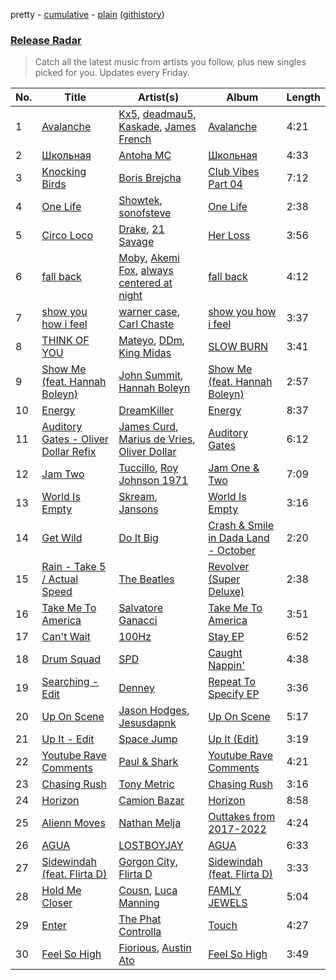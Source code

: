 pretty - [cumulative](/playlists/cumulative/Release%20Radar.md) - [plain](/playlists/plain/37i9dQZEVXbsudmxBFKW7G) ([githistory](https://github.githistory.xyz/vitokorn/spotify-playlist-archive/blob/master/playlists/plain/37i9dQZEVXbsudmxBFKW7G))

### [Release Radar](https://open.spotify.com/playlist/37i9dQZEVXbsudmxBFKW7G)

> Catch all the latest music from artists you follow, plus new singles picked for you. Updates every Friday.

| No. | Title | Artist(s) | Album | Length |
|---|---|---|---|---|
| 1 | [Avalanche](https://open.spotify.com/track/3O9dvtdxw1LMIycQDnKkud) | [Kx5](https://open.spotify.com/artist/2avRYQUWQpIkzJOEkf0MdY), [deadmau5](https://open.spotify.com/artist/2CIMQHirSU0MQqyYHq0eOx), [Kaskade](https://open.spotify.com/artist/6TQj5BFPooTa08A7pk8AQ1), [James French](https://open.spotify.com/artist/1cyoaS6fUKVqileyv1iues) | [Avalanche](https://open.spotify.com/album/4tczgxFNxSi7x061uaf322) | 4:21 |
| 2 | [Школьная](https://open.spotify.com/track/6E97vZo95q2XfR4wAhp8fk) | [Antoha MC](https://open.spotify.com/artist/6OqmKFaRcw0f23m5PQ9CrL) | [Школьная](https://open.spotify.com/album/6p4cl8ptIwy4nfBGCqB2Tp) | 4:33 |
| 3 | [Knocking Birds](https://open.spotify.com/track/13ITRaPyITlYNAuJHYG6H0) | [Boris Brejcha](https://open.spotify.com/artist/6caPJFLv1wesmM7gwK1ACy) | [Club Vibes Part 04](https://open.spotify.com/album/1a1VIF72alzsXubcQWH0QS) | 7:12 |
| 4 | [One Life](https://open.spotify.com/track/5IFae1IHjYgG7Gz5iWLy7O) | [Showtek](https://open.spotify.com/artist/3gk0OYeLFWYupGFRHqLSR7), [sonofsteve](https://open.spotify.com/artist/199v8qPhMq3MGLfKsOgD2v) | [One Life](https://open.spotify.com/album/3dEgnqIAPwT1YsChpnzWV3) | 2:38 |
| 5 | [Circo Loco](https://open.spotify.com/track/6n849Tolbsyapue50SlLWS) | [Drake](https://open.spotify.com/artist/3TVXtAsR1Inumwj472S9r4), [21 Savage](https://open.spotify.com/artist/1URnnhqYAYcrqrcwql10ft) | [Her Loss](https://open.spotify.com/album/41NvzpIHKpaYHKnh1bF3TN) | 3:56 |
| 6 | [fall back](https://open.spotify.com/track/0Li5j7ruBzzWoJJcdmPtGk) | [Moby](https://open.spotify.com/artist/3OsRAKCvk37zwYcnzRf5XF), [Akemi Fox](https://open.spotify.com/artist/6FAh9D4OdyiBapKd1tsb5f), [always centered at night](https://open.spotify.com/artist/2g7F60LTm23xTIRugl1Ovw) | [fall back](https://open.spotify.com/album/4gu4F5gAFTXjhpB87qMiaj) | 4:12 |
| 7 | [show you how i feel](https://open.spotify.com/track/69rvirafGxj0hXAKs2fNcr) | [warner case](https://open.spotify.com/artist/106OuakzOxxbXTuigEEf01), [Carl Chaste](https://open.spotify.com/artist/27aQ2UEugFgzcWHQBNlK8g) | [show you how i feel](https://open.spotify.com/album/1bRPr4A5C3rHfnUrL01eVH) | 3:37 |
| 8 | [THINK OF YOU](https://open.spotify.com/track/22Nd8DJd9RL95DQZJGQsyv) | [Mateyo](https://open.spotify.com/artist/0B0O3zN1qA3VmxGoF7sHiE), [DDm](https://open.spotify.com/artist/22xq1Fve60A42kl0QimvRV), [King Midas](https://open.spotify.com/artist/6hG7EFT0Q8m2LKDOmP6PPY) | [SLOW BURN](https://open.spotify.com/album/5kF8DnhjfP4iW6O0v5wWDZ) | 3:41 |
| 9 | [Show Me (feat. Hannah Boleyn)](https://open.spotify.com/track/5U5Q3MbGlEc6q9NK9lMiPD) | [John Summit](https://open.spotify.com/artist/7kNqXtgeIwFtelmRjWv205), [Hannah Boleyn](https://open.spotify.com/artist/6EP96GaItADv1rNqR2oGIR) | [Show Me (feat. Hannah Boleyn)](https://open.spotify.com/album/21aMLKMyG5sZZPTBswkYuQ) | 2:57 |
| 10 | [Energy](https://open.spotify.com/track/61DnMWcGc3xAIyTyWvRzHA) | [DreamKiller](https://open.spotify.com/artist/2ug0wxHp2DC92BcVOimIMH) | [Energy](https://open.spotify.com/album/5scyFpemL0eZ7oMCi7jsTM) | 8:37 |
| 11 | [Auditory Gates - Oliver Dollar Refix](https://open.spotify.com/track/2y17ac8DrjTGj0IStGla7f) | [James Curd](https://open.spotify.com/artist/2PwiPk4hJp1MX6zH2YJmIL), [Marius de Vries](https://open.spotify.com/artist/4MEZhJCV2uLCrhZoCzfjVs), [Oliver Dollar](https://open.spotify.com/artist/38Z7dMMVB0YYbKn4fDYNz3) | [Auditory Gates](https://open.spotify.com/album/4yoJ5cstxLO6GIPQxHYnwX) | 6:12 |
| 12 | [Jam Two](https://open.spotify.com/track/26QGKuR7TSBbVlNK9PHz75) | [Tuccillo](https://open.spotify.com/artist/6EIy9BdHGGzEPbasqwMabi), [Roy Johnson 1971](https://open.spotify.com/artist/1WT8d0U4ytlUhFUpPXnHql) | [Jam One & Two](https://open.spotify.com/album/4hCSFtLXZQ7WPk3hNGz5wK) | 7:09 |
| 13 | [World Is Empty](https://open.spotify.com/track/5hj2rvMtaOkhrkAaPvqvL6) | [Skream](https://open.spotify.com/artist/2jbP92oFLWqPqogflK1wlW), [Jansons](https://open.spotify.com/artist/0gztzLIt9uRDJd4Jl9TSLY) | [World Is Empty](https://open.spotify.com/album/5cx3KsmqYxXUEm63MGODda) | 3:16 |
| 14 | [Get Wild](https://open.spotify.com/track/4GdsRKePNDiE5ilAZUn3hl) | [Do It Big](https://open.spotify.com/artist/6cKCIKeLmobEx2SzYFwYT6) | [Crash & Smile in Dada Land - October](https://open.spotify.com/album/4E3lGUg63LDVibEFAR1CHR) | 2:20 |
| 15 | [Rain - Take 5 / Actual Speed](https://open.spotify.com/track/6JcEtABNOG9wchIW83VRGb) | [The Beatles](https://open.spotify.com/artist/3WrFJ7ztbogyGnTHbHJFl2) | [Revolver (Super Deluxe)](https://open.spotify.com/album/7C221PnWhYGv8Tc0xSbfdc) | 2:38 |
| 16 | [Take Me To America](https://open.spotify.com/track/5OJQ7sgz7ZEb9Mxsfqlpiv) | [Salvatore Ganacci](https://open.spotify.com/artist/5PdkRVDASsw6P7QoqRpz0F) | [Take Me To America](https://open.spotify.com/album/0ZlTqa54yd4gXfMSqaF40x) | 3:51 |
| 17 | [Can't Wait](https://open.spotify.com/track/3Q8pfsfGMSVOVxlzop4lBq) | [100Hz](https://open.spotify.com/artist/1QJ9dmTGPiIjR9icOPETmX) | [Stay EP](https://open.spotify.com/album/6D9Bneaa35LKL8On9dVPFo) | 6:52 |
| 18 | [Drum Squad](https://open.spotify.com/track/7HY6uqDSKeZmcNqhT4tiq5) | [SPD](https://open.spotify.com/artist/3P12U3pCIYkrH0RsF50ZbZ) | [Caught Nappin'](https://open.spotify.com/album/2sT20Pey7ax2tCcSbs34Bl) | 4:38 |
| 19 | [Searching - Edit](https://open.spotify.com/track/3kMtyZiDs1eGnTwSqdvoDf) | [Denney](https://open.spotify.com/artist/7vm3musYjzfqoMloVCEF7v) | [Repeat To Specify EP](https://open.spotify.com/album/3jKqqJMvDMYZm75r3jR2E7) | 3:36 |
| 20 | [Up On Scene](https://open.spotify.com/track/501P8hEV8QAtXmMdBkIrBE) | [Jason Hodges](https://open.spotify.com/artist/4w2iI5oVXgYX5ecY2QrNXn), [Jesusdapnk](https://open.spotify.com/artist/0o2w0u3R0zlCbk04yOZxmU) | [Up On Scene](https://open.spotify.com/album/2sODtmAHUfTxOXcQYuQETw) | 5:17 |
| 21 | [Up It - Edit](https://open.spotify.com/track/31mMHKXizcz8vI8ZMoUSSb) | [Space Jump](https://open.spotify.com/artist/5x4PRwuILsUfpYUa84NwTa) | [Up It (Edit)](https://open.spotify.com/album/37O1RG5Y4hqOPF81TUAGK9) | 3:19 |
| 22 | [Youtube Rave Comments](https://open.spotify.com/track/6jCsTFSvZxhTDxxL2pFhvB) | [Paul & Shark](https://open.spotify.com/artist/4XGlnxBuUAS2KvNBJfAI89) | [Youtube Rave Comments](https://open.spotify.com/album/2k1x7h5DSIqIAhkSb8BQfL) | 4:21 |
| 23 | [Chasing Rush](https://open.spotify.com/track/7y8wA3pddCab0JULlglVV1) | [Tony Metric](https://open.spotify.com/artist/3jNo8kSqxXoHTiMUuLWG8O) | [Chasing Rush](https://open.spotify.com/album/5Fe1zgjuc175Wza3bchdvu) | 3:16 |
| 24 | [Horizon](https://open.spotify.com/track/6c7wGRrhRdPe9e0YwQxTWG) | [Camion Bazar](https://open.spotify.com/artist/1sZY4Zlf27yVMMTbbFoXEe) | [Horizon](https://open.spotify.com/album/1Vvq0jdYCYee3RNTcJLc67) | 8:58 |
| 25 | [Alienn Moves](https://open.spotify.com/track/0lY13MoK7eWlcOhJxxi75b) | [Nathan Melja](https://open.spotify.com/artist/3qtMh2QxPEUz2rCH9hRHe7) | [Outtakes from 2017-2022](https://open.spotify.com/album/23AGhGCkuGTECVACAWgzC9) | 4:24 |
| 26 | [AGUA](https://open.spotify.com/track/0bH6wYYAPCsUfIGLQFRfpw) | [LOSTBOYJAY](https://open.spotify.com/artist/1k0BkkbwTGZGBqrNWwuucL) | [AGUA](https://open.spotify.com/album/3w1SV76ji9aOWkFRCT6WsM) | 6:33 |
| 27 | [Sidewindah (feat. Flirta D)](https://open.spotify.com/track/3NGC2t1KnSOFcDQv8EI2Pl) | [Gorgon City](https://open.spotify.com/artist/4VNQWV2y1E97Eqo2D5UTjx), [Flirta D](https://open.spotify.com/artist/2G9VTaPA12WZVovEImUtsR) | [Sidewindah (feat. Flirta D)](https://open.spotify.com/album/43sQLpO0FFy5wfXcWyyXCm) | 3:33 |
| 28 | [Hold Me Closer](https://open.spotify.com/track/7MCZHASw7LneGlZgVYoFHk) | [Cousn](https://open.spotify.com/artist/5Q13wCN8sU8MaboNCmBrbl), [Luca Manning](https://open.spotify.com/artist/3NmLzHbOSrti6hD01vkqMk) | [FAMLY JEWELS](https://open.spotify.com/album/4Wgq3oSZlRibQModAAehAe) | 5:04 |
| 29 | [Enter](https://open.spotify.com/track/5YzdDZ0kFQgbGsrGF6Xssy) | [The Phat Controlla](https://open.spotify.com/artist/3PJ1ocrFE2HbHpAbqNAyoU) | [Touch](https://open.spotify.com/album/4qqJHFjDY1Y4d08DDYCeq6) | 4:27 |
| 30 | [Feel So High](https://open.spotify.com/track/7bqutkAQ3I4UMY5TsLDkuA) | [Fiorious](https://open.spotify.com/artist/3pKgTa7RsVMksNX7ikwmor), [Austin Ato](https://open.spotify.com/artist/6sCrZwNbMhp1iahiiFQY66) | [Feel So High](https://open.spotify.com/album/6zAdJh76pLnhY0RDR6zwjL) | 3:49 |